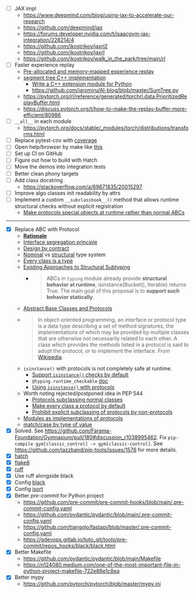 - [ ] JAX impl
    - https://www.deepmind.com/blog/using-jax-to-accelerate-our-research
    - https://github.com/deepmind/jax
    - https://forums.developer.nvidia.com/t/isaacgym-jax-integration/228214/4
    - https://github.com/ikostrikov/jaxrl2
    - https://github.com/ikostrikov/jaxrl
    - https://github.com/ikostrikov/walk_in_the_park/tree/main/rl
- [ ] Faster experience replay
    - [Pre-allocated and memory-mapped experience replay](https://discuss.pytorch.org/t/rfc-torchrl-replay-buffers-pre-allocated-and-memory-mapped-experience-replay/155335)
    - [segment tree C++ implementation](https://github.com/pytorch/rl/blob/main/torchrl/csrc/segment_tree.h)
        - [Write a C++ extension module for Python](https://opensource.com/article/22/11/extend-c-python)
        - https://github.com/jaromiru/AI-blog/blob/master/SumTree.py
    - https://pytorch.org/rl/reference/generated/torchrl.data.PrioritizedReplayBuffer.html
    - https://discuss.pytorch.org/t/how-to-make-the-replay-buffer-more-efficient/80986
- [ ] `__all__` in each module
    - https://pytorch.org/docs/stable/_modules/torch/distributions/transforms.html
- [ ] Replace pytest-cov with [coverage](https://github.com/nedbat/coveragepy)
- [ ] Open help/browser by make like [this](https://github.com/jeshraghian/snntorch/blob/cd9f9c0cf36a31e73a55de03d2e1408a379be6c5/Makefile#L4)
- [ ] Set up CI on GitHub
- [ ] Figure out how to build with Hatch
- [ ] Move the demos into integration tests
- [ ] Better clean phony targets
- [ ] Add class docstring
    - https://stackoverflow.com/a/69671835/20015297
- [ ] Improve algo classes init readability by attrs
- [ ] Implement a custom `__subclasshook__()` method that allows runtime structural checks without explicit registration
    - [Make protocols special objects at runtime rather than normal ABCs](https://peps.python.org/pep-0544/#make-protocols-special-objects-at-runtime-rather-than-normal-abcs)

---

- [x] Replace ABC with Protocol
    - **[Rationale](https://peps.python.org/pep-0544/#rationale-and-goals)**
    - [Interface segregation principle](https://en.wikipedia.org/wiki/Interface_segregation_principle)
    - [Design by contract](https://en.wikipedia.org/wiki/Design_by_contract)
    - [Nominal](https://en.wikipedia.org/wiki/Nominal_type_system) vs [structural](https://en.wikipedia.org/wiki/Structural_type_system) type system
    - [Every class is a type](https://peps.python.org/pep-0483/#types-vs-classes)
    - [Existing Approaches to Structural Subtyping](https://peps.python.org/pep-0544/#existing-approaches-to-structural-subtyping)
        - > ABCs in `typing` module already provide **structural behavior at runtime**, isinstance(Bucket(), Iterable) returns True. The main goal of this proposal is to **support such behavior statically**.
    - [Abstract Base Classes and Protocols](https://jellis18.github.io/post/2022-01-11-abc-vs-protocol/)
    - > In object-oriented programming, an interface or protocol type is a data type describing a set of method signatures, the implementations of which may be provided by multiple classes that are otherwise not necessarily related to each other. A class which provides the methods listed in a protocol is said to adopt the protocol, or to implement the interface. From [Wikipedia](https://en.wikipedia.org/wiki/Interface_(object-oriented_programming)).
    - `isinstance()` with protocols is not completely safe at runtime.
        - [Support `isinstance()` checks by default](https://peps.python.org/pep-0544/#support-isinstance-checks-by-default)
        - `@typing.runtime_checkable` [doc](https://docs.python.org/3/library/typing.html?highlight=typing#typing.runtime_checkable)
        - [Using `isinstance()` with protocols](https://mypy.readthedocs.io/en/latest/protocols.html#using-isinstance-with-protocols)
    - Worth noting rejected/postponed idea in PEP 544
        - [Protocols subclassing normal classes](https://peps.python.org/pep-0544/#protocols-subclassing-normal-classes)
        - [Make every class a protocol by default](https://peps.python.org/pep-0544/#make-every-class-a-protocol-by-default)
        - [Prohibit explicit subclassing of protocols by non-protocols](https://peps.python.org/pep-0544/#prohibit-explicit-subclassing-of-protocols-by-non-protocols)
    - [Modules as implementations of protocols](https://peps.python.org/pep-0544/#modules-as-implementations-of-protocols)
    - [match/case by type of value](https://stackoverflow.com/a/72295907/20015297)
- [x] Solved. See https://github.com/Farama-Foundation/Gymnasium/pull/180#discussion_r1038995462. Fix `pip-compile gym[classic_control] -> gym[classic-control]`. See https://github.com/jazzband/pip-tools/issues/1576 for more details.
- [x] [hatch](https://github.com/pypa/hatch)
- [x] [flake8](https://github.com/PyCQA/flake8)
- [x] [ruff](https://github.com/charliermarsh/ruff)
- [x] Use ruff alongside black
- [x] Config [black](https://github.com/psf/black)
- [x] Config [isort](https://github.com/PyCQA/isort)
- [x] Better *pre-commit* for Python project
    - https://github.com/pre-commit/pre-commit-hooks/blob/main/.pre-commit-config.yaml
    - https://github.com/pydantic/pydantic/blob/main/.pre-commit-config.yaml
    - https://github.com/tiangolo/fastapi/blob/master/.pre-commit-config.yaml
    - https://gdevops.gitlab.io/tuto_git/tools/pre-commit/repos_hooks/black/black.html
- [x] Better Makefile
    - https://github.com/pydantic/pydantic/blob/main/Makefile
    - https://n124080.medium.com/one-of-the-most-important-file-in-python-project-makefile-722e86e1c8ea
- [x] Better mypy
    - https://github.com/pytorch/pytorch/blob/master/mypy.ini
